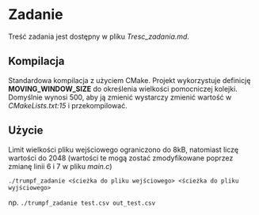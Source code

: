 # Zadanie

Treść zadania jest dostępny w pliku *Tresc_zadania.md*.

## Kompilacja

Standardowa kompilacja z użyciem CMake.
Projekt wykorzystuje definicję **MOVING_WINDOW_SIZE** do określenia wielkości pomocniczej kolejki. Domyślnie wynosi 500, aby ją zmienić wystarczy zmienić wartość w *CMakeLists.txt:15* i przekompilować.

## Użycie

Limit wielkości pliku wejściowego ograniczono do 8kB, natomiast liczę wartości do 2048 (wartości te mogą zostać zmodyfikowane poprzez zmianę linii 6 i 7 w pliku *main.c*)

`./trumpf_zadanie <ścieżka do pliku wejściowego> <ścieżka do pliku wyjściowego>`

np. `./trumpf_zadanie test.csv out_test.csv`